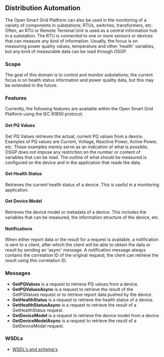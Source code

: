 ## Distribution Automation

The Open Smart Grid Platform can also be used in the monitoring of a variety of components in substations; RTUs, switches, transformers, etc. Often, an RTU or Remote Terminal Unit is used as a central information hub in a substation. The RTU is connected to one or more sensors or devices that can measure any kind of information. Usually, the focus is on measuring power quality values, temperature and other 'health' variables, but any kind of measurable data can be read through OSGP.
 
### Scope
The goal of this domain is to control and monitor substations; the current focus is on health status information and power quality data, but this may be extended in the future.

### Features
Currently, the following features are available within the Open Smart Grid Platform using the IEC 61850 protocol;

#### Get PQ Values
Get PQ Values retrieves the actual, current PQ values from a device. Examples of PQ values are Current, Voltage, Reactive Power, Active Power, etc. These examples merely serve as an indication of what is possible; OSGP does not impose any restriction on the number or content of variables that can be read. The outline of what should be measured is configured on the device and in the application that reads the data.

#### Get Health Status
Retrieves the current health status of a device. This is useful in a monitoring application.

#### Get Device Model
Retrieves the device model or metadata of a device. This includes the variables that can be measured, the information structure of the device, etc.

#### Notifications
When either report data or the result for a request is available, a notification is sent to a client, after which the client will be able to obtain the data or result by sending an 'async' message. A notification message always contains the correlation ID of the original request; the client can retrieve the result using this correlation ID.

### Messages

- **GetPQValues** is a request to retrieve PQ values from a device.
- **GetPQValuesAsync** is a request to retrieve the result of the GetPQValues request or to retrieve report data pushed by the device.
- **GetHealthStatus** is a request to retrieve the health status of a device.
- **GetHealthStatusAsync** is a request to retrieve the result of a GetHealthStatus request.
- **GetDeviceModel** is a request to retrieve the device model from a device
- **GetDeviceModelAsync** is a request to retrieve the result of a GetDeviceModel request.

### WSDLs

* [WSDL's and schema's](https://github.com/OSGP/open-smart-grid-platform/tree/development/osgp/shared/osgp-ws-distributionautomation/src/main/resources)
